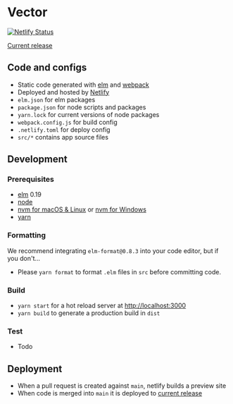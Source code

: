 # Vector

[![Netlify Status](https://api.netlify.com/api/v1/badges/52002e9f-419a-4ebe-9ac0-6fe230e014d4/deploy-status)](https://app.netlify.com/sites/lab-collective-vector/deploys)

[Current release](https://lab-collective-vector.netlify.app)

## Code and configs
- Static code generated with [elm](https://elm-lang.org/docs) and [webpack](https://webpack.js.org)
- Deployed and hosted by [Netlify](https://www.netlify.com/)
- `elm.json` for elm packages
- `package.json` for node scripts and packages
- `yarn.lock` for current versions of node packages
- `webpack.config.js` for build config
- `.netlify.toml` for deploy config
- `src/*` contains app source files

## Development

### Prerequisites
- [elm](http://elm-lang.org/) 0.19
- [node](https://nodejs.org/)
- [nvm for macOS & Linux](https://github.com/nvm-sh/nvm) or [nvm for Windows](https://github.com/coreybutler/nvm-windows)
- [yarn](https://classic.yarnpkg.com/en/docs)

### Formatting
We recommend integrating `elm-format@0.8.3` into your code editor, but if you don't...
- Please `yarn format` to format `.elm` files in `src` before committing code.

### Build
- `yarn start` for a hot reload server at [http://localhost:3000](http://localhost:3000)
- `yarn build` to generate a production build in `dist`

### Test

- Todo

## Deployment

- When a pull request is created against `main`, netlify builds a preview site
- When code is merged into `main` it is deployed to [current release](https://lab-collective-vector.netlify.app)
